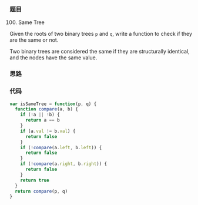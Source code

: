 ### 题目
100. Same Tree

Given the roots of two binary trees `p` and `q`, write a function to check if they are the same or not.

Two binary trees are considered the same if they are structurally identical, and the nodes have the same value.

### 思路

### 代码
```javascript
var isSameTree = function(p, q) {
  function compare(a, b) {
    if (!a || !b) {
      return a == b
    }
    if (a.val != b.val) {
      return false
    }
    if (!compare(a.left, b.left)) {
      return false
    }
    if (!compare(a.right, b.right)) {
      return false
    }
    return true
  }
  return compare(p, q)
}
```
